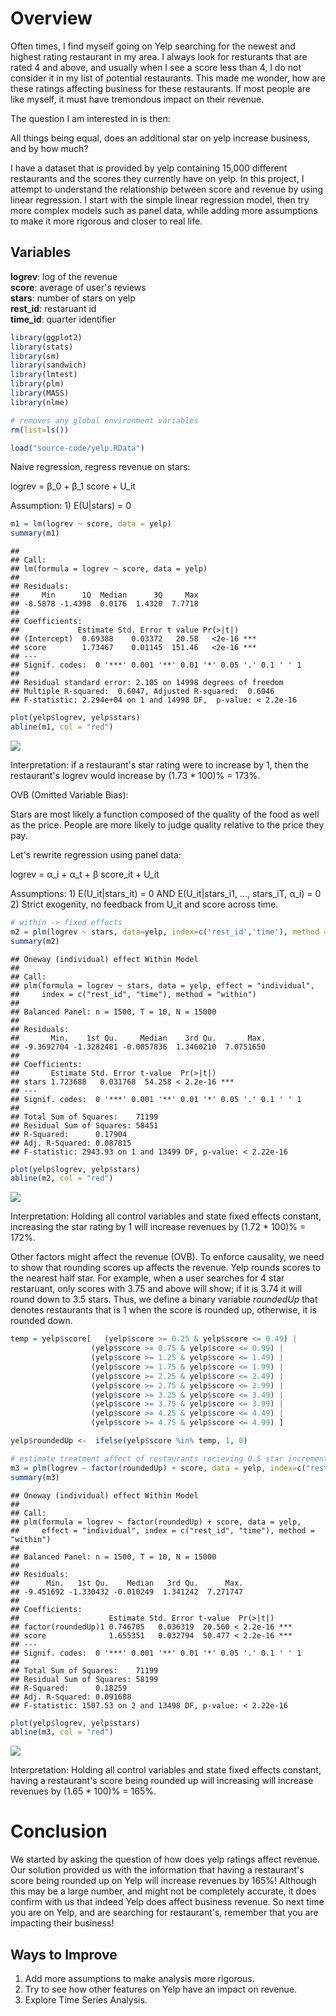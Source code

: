 Overview
========

Often times, I find myself going on Yelp searching for the newest and highest rating restaurant in my area. I always look for resturants that are rated 4 and above, and usually when I see a score less than 4, I do not consider it in my list of potential restaurants. This made me wonder, how are these ratings affecting business for these restaurants. If most people are like myself, it must have tremondous impact on their revenue.

The question I am interested in is then:

All things being equal, does an additional star on yelp increase business, and by how much?

I have a dataset that is provided by yelp containing 15,000 different restaurants and the scores they currently have on yelp. In this project, I attempt to understand the relationship between score and revenue by using linear regression. I start with the simple linear regression model, then try more complex models such as panel data, while adding more assumptions to make it more rigorous and closer to real life.

## Variables    
**logrev**: log of the revenue  
**score**: average of user's reviews  
**stars**: number of stars on yelp  
**rest\_id**: restaruant id  
**time\_id**: quarter identifier  

``` r
library(ggplot2)
library(stats)
library(sm)
library(sandwich)
library(lmtest)
library(plm)
library(MASS)
library(nlme)

# removes any global environment variables
rm(list=ls())

load("source-code/yelp.RData")
```

Naive regression, regress revenue on stars:

logrev = β\_0 + β\_1 score + U\_it

Assumption: 1) E(U|stars) = 0

``` r
m1 = lm(logrev ~ score, data = yelp)
summary(m1)
```

    ## 
    ## Call:
    ## lm(formula = logrev ~ score, data = yelp)
    ## 
    ## Residuals:
    ##     Min      1Q  Median      3Q     Max 
    ## -8.5878 -1.4398  0.0176  1.4320  7.7718 
    ## 
    ## Coefficients:
    ##             Estimate Std. Error t value Pr(>|t|)    
    ## (Intercept)  0.69388    0.03372   20.58   <2e-16 ***
    ## score        1.73467    0.01145  151.46   <2e-16 ***
    ## ---
    ## Signif. codes:  0 '***' 0.001 '**' 0.01 '*' 0.05 '.' 0.1 ' ' 1
    ## 
    ## Residual standard error: 2.105 on 14998 degrees of freedom
    ## Multiple R-squared:  0.6047, Adjusted R-squared:  0.6046 
    ## F-statistic: 2.294e+04 on 1 and 14998 DF,  p-value: < 2.2e-16

``` r
plot(yelp$logrev, yelp$stars)
abline(m1, col = "red")
```

![](yelp-notebook_files/figure-markdown_github/unnamed-chunk-3-1.png)

Interpretation: if a restaurant's star rating were to increase by 1, then the restaurant's logrev would increase by (1.73 \* 100)% = 173%.

OVB (Omitted Variable Bias):

Stars are most likely a function composed of the quality of the food as well as the price. People are more likely to judge quality relative to the price they pay.

Let's rewrite regression using panel data:

logrev = α\_i + α\_t + β score\_it + U\_it

Assumptions: 1) E(U\_it|stars\_it) = 0 AND E(U\_it|stars\_i1, ..., stars\_iT, α\_i) = 0 2) Strict exogenity, no feedback from U\_it and score across time.

``` r
# within -> fixed effects
m2 = plm(logrev ~ stars, data=yelp, index=c('rest_id','time'), method = 'within', effect="individual")
summary(m2)
```

    ## Oneway (individual) effect Within Model
    ## 
    ## Call:
    ## plm(formula = logrev ~ stars, data = yelp, effect = "individual", 
    ##     index = c("rest_id", "time"), method = "within")
    ## 
    ## Balanced Panel: n = 1500, T = 10, N = 15000
    ## 
    ## Residuals:
    ##       Min.    1st Qu.     Median    3rd Qu.       Max. 
    ## -9.3692704 -1.3282481 -0.0057836  1.3460210  7.0751650 
    ## 
    ## Coefficients:
    ##       Estimate Std. Error t-value  Pr(>|t|)    
    ## stars 1.723688   0.031768  54.258 < 2.2e-16 ***
    ## ---
    ## Signif. codes:  0 '***' 0.001 '**' 0.01 '*' 0.05 '.' 0.1 ' ' 1
    ## 
    ## Total Sum of Squares:    71199
    ## Residual Sum of Squares: 58451
    ## R-Squared:      0.17904
    ## Adj. R-Squared: 0.087815
    ## F-statistic: 2943.93 on 1 and 13499 DF, p-value: < 2.22e-16

``` r
plot(yelp$logrev, yelp$stars)
abline(m2, col = "red")
```

![](yelp-notebook_files/figure-markdown_github/unnamed-chunk-5-1.png)

Interpretation: Holding all control variables and state fixed effects constant, increasing the star rating by 1 will increase revenues by (1.72 \* 100)% = 172%.

Other factors might affect the revenue (OVB). To enforce causality, we need to show that rounding scores up affects the revenue. Yelp rounds scores to the nearest half star. For example, when a user searches for 4 star restaruant, only scores with 3.75 and above will show; if it is 3.74 it will round down to 3.5 stars. Thus, we define a binary variable *roundedUp* that denotes restaurants that is 1 when the score is rounded up, otherwise, it is rounded down.

``` r
temp = yelp$score[   (yelp$score >= 0.25 & yelp$score <= 0.49) |
                  (yelp$score >= 0.75 & yelp$score <= 0.99) |
                  (yelp$score >= 1.25 & yelp$score <= 1.49) | 
                  (yelp$score >= 1.75 & yelp$score <= 1.99) |
                  (yelp$score >= 2.25 & yelp$score <= 2.49) |
                  (yelp$score >= 2.75 & yelp$score <= 2.99) |
                  (yelp$score >= 3.25 & yelp$score <= 3.49) |
                  (yelp$score >= 3.75 & yelp$score <= 3.99) |
                  (yelp$score >= 4.25 & yelp$score <= 4.49) |
                  (yelp$score >= 4.75 & yelp$score <= 4.99) ]

yelp$roundedUp <-  ifelse(yelp$score %in% temp, 1, 0)

# estimate treatment affect of restaurants recieving 0.5 star increment
m3 = plm(logrev ~ factor(roundedUp) + score, data = yelp, index=c("rest_id","time"), method= "within",effect="individual")
summary(m3)
```

    ## Oneway (individual) effect Within Model
    ## 
    ## Call:
    ## plm(formula = logrev ~ factor(roundedUp) + score, data = yelp, 
    ##     effect = "individual", index = c("rest_id", "time"), method = "within")
    ## 
    ## Balanced Panel: n = 1500, T = 10, N = 15000
    ## 
    ## Residuals:
    ##      Min.   1st Qu.    Median   3rd Qu.      Max. 
    ## -9.451692 -1.330432 -0.010249  1.341242  7.271747 
    ## 
    ## Coefficients:
    ##                    Estimate Std. Error t-value  Pr(>|t|)    
    ## factor(roundedUp)1 0.746705   0.036319  20.560 < 2.2e-16 ***
    ## score              1.655351   0.032794  50.477 < 2.2e-16 ***
    ## ---
    ## Signif. codes:  0 '***' 0.001 '**' 0.01 '*' 0.05 '.' 0.1 ' ' 1
    ## 
    ## Total Sum of Squares:    71199
    ## Residual Sum of Squares: 58199
    ## R-Squared:      0.18259
    ## Adj. R-Squared: 0.091688
    ## F-statistic: 1507.53 on 2 and 13498 DF, p-value: < 2.22e-16

``` r
plot(yelp$logrev, yelp$stars)
abline(m3, col = "red")
```

![](yelp-notebook_files/figure-markdown_github/unnamed-chunk-7-1.png)

Interpretation: Holding all control variables and state fixed effects constant, having a restaurant's score being rounded up will increasing will increase revenues by (1.65 \* 100)% = 165%.

Conclusion
==========

We started by asking the question of how does yelp ratings affect revenue. Our solution provided us with the information that having a restaurant's score being rounded up on Yelp will increase revenues by 165%! Although this may be a large number, and might not be completely accurate, it does confirm with us that indeed Yelp does affect business revenue. So next time you are on Yelp, and are searching for restaurant's, remember that you are impacting their business!

Ways to Improve
---------------

1.  Add more assumptions to make analysis more rigorous.
2.  Try to see how other features on Yelp have an impact on revenue.
3.  Explore Time Series Analysis.
